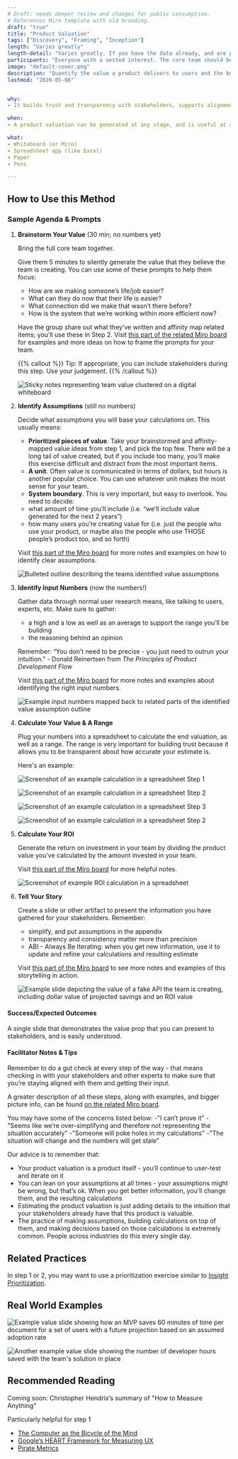 ```yaml
---
# Draft: needs deeper review and changes for public consumption. 
# References Miro template with old branding.
draft: "true"
title: "Product Valuation"
tags: ["Discovery", "Framing", "Inception"]
length: "Varies greatly"
length-detail: "Varies greatly. If you have the data already, and are producing a fairly high level estimate, this could take a half day. If you have a complex product, need to gather a lot of data, and are producing a detailed estimate, it could take weeks."
participants: "Everyone with a vested interest. The core team should be involved in initial brainstorming (step 1) and direct stakeholder should be brought along as estimates shape up (steps 2-5)."
image: "default-cover.png"
description: "Quantify the value a product delivers to users and the business to support your stakeholder’s assessment of their investment in the product"
lastmod: "2020-05-08"


why:
- It builds trust and transparency with stakeholders, supports alignment on product decisions, and creates visibility into the importance of the team’s work.

when:
- A product valuation can be generated at any stage, and is useful at any stage. It is most important to do any time that there is not an abundance of clarity into the value that the team is creating, and stakeholders need a better understanding to inform staffing or product decisions.

what:
- Whiteboard (or Miro)
- Spreadsheet app (like Excel)
- Paper
- Pens

---
```

## How to Use this Method
### Sample Agenda & Prompts
1. **Brainstorm Your Value** (30 min; no numbers yet)
        
   Bring the full core team together.

   Give them 5 minutes to silently generate the value that they believe the team is creating. You can use some of these prompts to help them focus:

   - How are we making someone’s life/job easier?
   - What can they do now that their life is easier?
   - What connection did we make that wasn’t there before?
   - How is the system that we’re working within more efficient now?

   Have the group share out what they’ve written and affinity map related items; you’ll use these in Step 2. Visit <a href="https://miro.com/app/board/o9J_kvKjPQo=/?moveToWidget=3074457347260846829&cot=13" target="_blank">this part of the related Miro board</a> for examples and more ideas on how to frame the prompts for your team.

   {{% callout %}}
   Tip: If appropriate, you can include stakeholders during this step. Use your judgement.
   {{% /callout %}}
   
   ![Sticky notes representing team value clustered on a digital whiteboard](/images/practices/product-valuation/step-1.png)

1. **Identify Assumptions** (still no numbers)

   Decide what assumptions you will base your calculations on. This usually means:
   - **Prioritized pieces of value**. Take your brainstormed and affinity-mapped value ideas from step 1, and pick the top few. There will be a long tail of value created, but if you include too many, you’ll make this exercise difficult and distract from the most important items.
   - **A unit**. Often value is communicated in terms of dollars, but hours is another popular choice. You can use whatever unit makes the most sense for your team.
   - **System boundary**. This is very important, but easy to overlook. You need to decide:
   - what amount of time you’ll include (i.e. “we’ll include value generated for the next 2 years”)
   - how many users you’re creating value for (i.e. just the people who use your product, or maybe also the people who use THOSE people’s product too, and so forth)

   Visit <a href="https://miro.com/app/board/o9J_kvKjPQo=/?moveToWidget=3074457347260846986&cot=13" target="_blank">this part of the Miro board</a> for more notes and examples on how to identify clear assumptions.

   ![Bulleted outline describing the teams identified value assumptions](/images/practices/product-valuation/step-2.png)

1. **Identify Input Numbers** (now the numbers!)

   Gather data through normal user research means, like  talking to users, experts, etc. Make sure to gather:
   - a high and a low as well as an average to support the range you’ll be building
   - the reasoning behind an opinion

   Remember: “You don’t need to be precise - you just need to outrun your intuition.” - Donald Reinertsen from *The Principles of Product Development Flow*

   Visit <a href="https://miro.com/app/board/o9J_kvKjPQo=/?moveToWidget=3074457347260847315&cot=13" target="_blank">this part of the Miro board</a> for more notes and examples about identifying the right input numbers.

   ![Example input numbers mapped back to related parts of the identified value assumption outline](/images/practices/product-valuation/step-3.png)

1. **Calculate Your Value & A Range**

   Plug your numbers into a spreadsheet to calculate the end valuation, as well as a range. The range is very important for building trust because it allows you to be transparent about how accurate your estimate is. 
   
   Here's an example:
  
   ![Screenshot of an example calculation in a spreadsheet Step 1](/images/practices/product-valuation/api1.png)
   
   ![Screenshot of an example calculation in a spreadsheet Step 2](/images/practices/product-valuation/api2.png)
   
   ![Screenshot of an example calculation in a spreadsheet Step 3](/images/practices/product-valuation/api3.png)
   
   ![Screenshot of an example calculation in a spreadsheet Step 2](/images/practices/product-valuation/step-4.png)

1. **Calculate Your ROI**

   Generate the return on investment in your team by dividing the product value you’ve calculated by the amount invested in your team.

   Visit <a href="https://miro.com/app/board/o9J_kvKjPQo=/?moveToWidget=3074457347260874876&cot=13" target="_blank">this part of the Miro board</a> for more helpful notes. 

   ![Screenshot of example ROI calculation in a spreadsheet](/images/practices/product-valuation/step-5.png)

1. **Tell Your Story**

   Create a slide or other artifact to present the information you have gathered for your stakeholders. Remember:
   - simplify, and put assumptions in the appendix
   - transparency and consistency matter more than precision
   - ABI - Always Be Iterating: when you get new information,  use it to update and refine your calculations and resulting estimate

   Visit <a href="https://miro.com/app/board/o9J_kvKjPQo=/?moveToWidget=3074457347260874951&cot=13" target="_blank">this part of the Miro board</a> to see more notes and examples of this storytelling in action.

   ![Example slide depicting the value of a fake API the team is creating, including dollar value of projected savings and an ROI value](/images/practices/product-valuation/step-6.png)

#### Success/Expected Outcomes
A single slide that demonstrates the value prop that you can present to stakeholders, and is easily understood.

#### Facilitator Notes & Tips

Remember to do a gut check at every step of the way - that means checking in with your stakeholders and other experts to make sure that you’re staying aligned with them and getting their input.

A greater description of all these steps, along with examples, and bigger picture info, can be found <a href="https://miro.com/app/board/o9J_kvKjPQo=/" target="_blank">on the related Miro board</a>.

You may have some of the concerns listed below:
-"I can’t prove it"
-"Seems like we’re over-simplifying and therefore not representing the situation accurately"
-"Someone will poke holes in my calculations"
-"The situation will change and the numbers will get stale"

Our advice is to remember that:
- Your product valuation is a product itself - you’ll continue to user-test and iterate on it
- You can lean on your assumptions at all times - your assumptions might be wrong, but that’s ok. When you get better information, you’ll change them, and the resulting calculations
- Estimating the product valuation is just adding details to the intuition that your stakeholders already have that this product is valuable.
- The practice of making assumptions, building calculations on top of them, and making decisions based on those calculations is extremely common. People across industries do this every single day.

## Related Practices

In step 1 or 2, you may want to use a prioritization exercise similar to [Insight Prioritization](/practices/insight-prioritization).

## Real World Examples

![Example value slide showing how an MVP saves 60 minutes of time per document for a set of users with a future projection based on an assumed adoption rate](/images/practices/product-valuation/example-1.png)

![Another example value slide showing the number of developer hours saved with the team's solution in place](/images/practices/product-valuation/example-2.png)

## Recommended Reading

Coming soon: Christopher Hendrix’s summary of "How to Measure Anything”

Particularly helpful for step 1
- <a href="https://www.brainpickings.org/2011/12/21/steve-jobs-bicycle-for-the-mind-1990/" target="_blank">The Computer as the Bicycle of the Mind</a>
- <a href="https://www.interaction-design.org/literature/article/google-s-heart-framework-for-measuring-ux" target="_blank">Google’s HEART Framework for Measuring UX</a>
- <a href="https://medium.com/@ms.mbalke/aarrr-framework-metrics-that-let-your-startup-sound-like-a-pirate-ship-e91d4082994b" target="_blank">Pirate Metrics</a>


